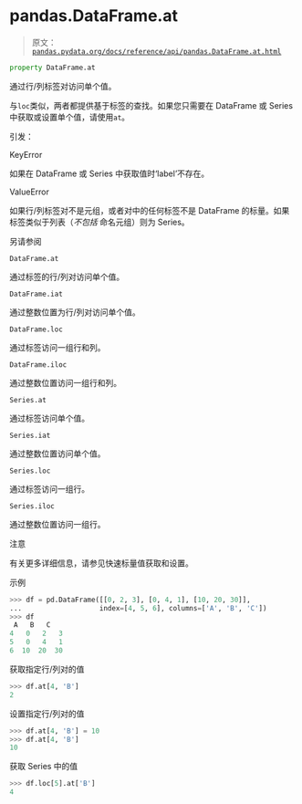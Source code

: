 # pandas.DataFrame.at

> 原文：[`pandas.pydata.org/docs/reference/api/pandas.DataFrame.at.html`](https://pandas.pydata.org/docs/reference/api/pandas.DataFrame.at.html)

```py
property DataFrame.at
```

通过行/列标签对访问单个值。

与`loc`类似，两者都提供基于标签的查找。如果您只需要在 DataFrame 或 Series 中获取或设置单个值，请使用`at`。

引发：

KeyError

如果在 DataFrame 或 Series 中获取值时‘label’不存在。

ValueError

如果行/列标签对不是元组，或者对中的任何标签不是 DataFrame 的标量。如果标签类似于列表（*不包括* 命名元组）则为 Series。

另请参阅

`DataFrame.at`

通过标签的行/列对访问单个值。

`DataFrame.iat`

通过整数位置为行/列对访问单个值。

`DataFrame.loc`

通过标签访问一组行和列。

`DataFrame.iloc`

通过整数位置访问一组行和列。

`Series.at`

通过标签访问单个值。

`Series.iat`

通过整数位置访问单个值。

`Series.loc`

通过标签访问一组行。

`Series.iloc`

通过整数位置访问一组行。

注意

有关更多详细信息，请参见快速标量值获取和设置。

示例

```py
>>> df = pd.DataFrame([[0, 2, 3], [0, 4, 1], [10, 20, 30]],
...                   index=[4, 5, 6], columns=['A', 'B', 'C'])
>>> df
 A   B   C
4   0   2   3
5   0   4   1
6  10  20  30 
```

获取指定行/列对的值

```py
>>> df.at[4, 'B']
2 
```

设置指定行/列对的值

```py
>>> df.at[4, 'B'] = 10
>>> df.at[4, 'B']
10 
```

获取 Series 中的值

```py
>>> df.loc[5].at['B']
4 
```
